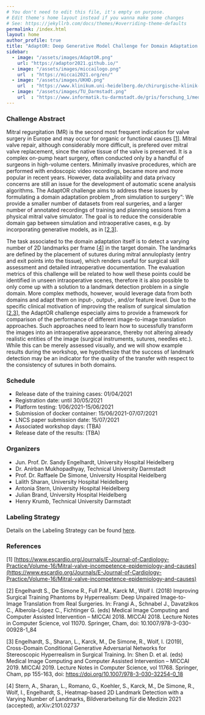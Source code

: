 ```yaml
---
# You don't need to edit this file, it's empty on purpose.
# Edit theme's home layout instead if you wanna make some changes
# See: https://jekyllrb.com/docs/themes/#overriding-theme-defaults
permalink: /index.html
layout: home
author_profile: true
title: "AdaptOR: Deep Generative Model Challenge for Domain Adaptation in Surgery"
sidebar:
  - image: "/assets/images/AdaptOR.png"
    url: "https://adaptor2021.github.io/"
  - image: "/assets/images/miccailogo.png"
    url  : "https://miccai2021.org/en/"
  - image: "/assets/images/UKHD.png"
    url  : "https://www.klinikum.uni-heidelberg.de/chirurgische-klinik-zentrum/herzchirurgie/forschung/ag-artificial-intelligence-in-cardiovascular-medicine"
  - image: "/assets/images/TU_Darmstadt.png"
    url  : "https://www.informatik.tu-darmstadt.de/gris/forschung_1/medical_computing/index.de.jsp"
---
```


### Challenge Abstract 

Mitral regurgitation (MR) is the second most frequent indication for valve surgery in Europe and may occur for organic or functional causes [[1](#1)]. Mitral valve repair, although considerably more difficult, is prefered over mitral valve replacement, since the native tissue of the valve is preserved. It is a complex on-pump heart surgery, often conducted only by a handful of surgeons in high-volume centers. Minimally invasive procedures, which are performed with endoscopic video recordings, became more and more popular in recent years. However, data availability and data privacy concerns are still an issue for the development of automatic scene analysis algorithms. The AdaptOR challenge aims to address these issues by formulating a domain adaptation problem „from simulation to surgery“: We provide a smaller number of datasets from real surgeries, and a larger number of annotated recordings of training and planning sessions from a physical mitral valve simulator. The goal is to reduce the considerable domain gap between simulation and intraoperative cases, e.g. by incorporating generative models, as in [[2](#2),[3](#3)].

The task associated to the domain adaptation itself is to detect a varying number of 2D landmarks per frame [[4](#4)] in the target domain. The landmarks are defined by the placement of sutures during mitral annuloplasty (entry and exit points into the tissue), which renders useful for surgical skill assessment and detailed intraoperative documentation. The evaluation metrics of this challenge will be related to how well these points could be identified in unseen intraoperative scenes, therefore it is also possible to only come up with a solution to a landmark detection problem in a single domain. More complex methods, however, would leverage data from both domains and adapt them on input-, output-, and/or feature level. Due to the specific clinical motivation of improving the realism of surgical simulation [[2](#2),[3](#3)], the AdaptOR challenge especially aims to provide a framework for comparison of the performance of different image-to-image translation approaches. Such approaches need to learn how to sucessfully transform the images into an intraoperative appearance, thereby not altering already realistic entities of the image (surgical instruments, sutures, needles etc.). While this can be merely assessed visually, and we will show example results during the workshop, we hypothesize that the success of landmark detection may be an indicator for the quality of the transfer with respect to the consistency of sutures in both domains.

### Schedule

- Release date of the training cases: 01/04/2021
- Registration date: until 30/05/2021
- Platform testing: 1/06/2021-15/06/2021
- Submission of docker container: 15/06/2021-07/07/2021
- LNCS paper submission date: 15/07/2021
- Associated workshop days: (TBA)
- Release date of the results: (TBA)

### Organizers

- Jun. Prof. Dr. Sandy Engelhardt, University Hospital Heidelberg
- Dr. Anirban Mukhopadhyay, Technical University Darmstadt
- Prof. Dr. Raffaele De Simone, University Hospital Heidelberg
- Lalith Sharan, University Hospital Heidelberg
- Antonia Stern, University Hospital Heidelberg
- Julian Brand, University Hospital Heidelberg
- Henry Krumb, Technical University Darmstadt

### Labeling Strategy

Details on the Labeling Strategy can be found <a href="/assets/files/Labeln_ENG-v1.pdf">here</a>.

### References
[<a id="1">1</a>] [https://www.escardio.org/Journals/E-Journal-of-Cardiology-Practice/Volume-16/Mitral-valve-incompetence-epidemiology-and-causes](https://www.escardio.org/Journals/E-Journal-of-Cardiology-Practice/Volume-16/Mitral-valve-incompetence-epidemiology-and-causes)

[<a id="2">2</a>] Engelhardt S., De Simone R., Full P.M., Karck M., Wolf I. (2018) Improving Surgical Training Phantoms by Hyperrealism: Deep Unpaired Image-to-Image Translation from Real Surgeries. In: Frangi A., Schnabel J., Davatzikos C., Alberola-López C., Fichtinger G. (eds) Medical Image Computing and Computer Assisted Intervention – MICCAI 2018. MICCAI 2018. Lecture Notes in Computer Science, vol 11070. Springer, Cham, doi: 10.1007/978-3-030-00928-1_84

[<a id="3">3</a>] Engelhardt, S., Sharan, L., Karck, M., De Simone, R., Wolf, I. (2019), Cross-Domain Conditional Generative Adversarial Networks for Stereoscopic Hyperrealism in Surgical Training. In: Shen D. et al. (eds) Medical Image Computing and Computer Assisted Intervention – MICCAI 2019. MICCAI 2019. Lecture Notes in Computer Science, vol 11768. Springer, Cham, pp 155-163, doi: https://doi.org/10.1007/978-3-030-32254-0_18

[<a id="4">4</a>] Stern, A., Sharan, L., Romano, G.,  Koehler, S., Karck, M.,  De Simone, R.,  Wolf, I., Engelhardt, S., Heatmap-based 
2D Landmark Detection with a Varying Number of Landmarks, Bildverarbeitung für die Medizin 2021 (accepted), 
arXiv:2101.02737